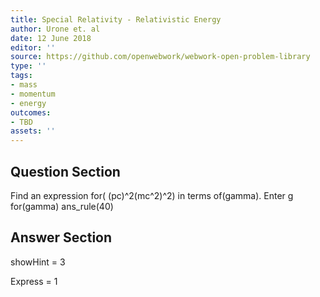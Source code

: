 ```yaml
---
title: Special Relativity - Relativistic Energy
author: Urone et. al
date: 12 June 2018
editor: ''
source: https://github.com/openwebwork/webwork-open-problem-library
type: ''
tags:
- mass
- momentum
- energy
outcomes:
- TBD
assets: ''
---
```


## Question Section 

Find an expression for( (pc)^2(mc^2)^2) in terms of(gamma).
Enter g for(gamma)
ans_rule(40)



## Answer Section

showHint = 3

Express = 1